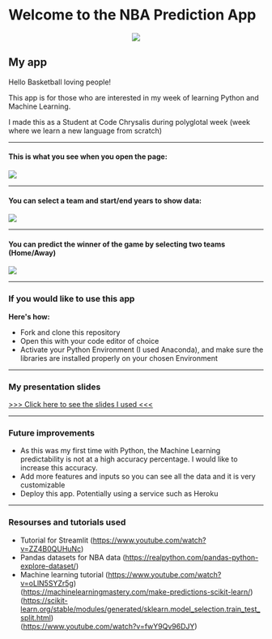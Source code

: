# Welcome to the NBA Prediction App 

<div align="center">
  <img src="https://cdn.nba.net/nba-drupal-prod/2017-08/Twitter-seo-image-NBA-logman.jpg" width="">
</div>

## My app

Hello Basketball loving people!

This app is for those who are interested in my week of learning Python and Machine Learning.

I made this as a Student at Code Chrysalis during polyglotal week (week where we learn a new language from scratch)

---

#### This is what you see when you open the page:

![](2020-08-27-17-42-53.png)

---

#### You can select a team and start/end years to show data:

![](2020-08-27-17-45-21.png)

---

#### You can predict the winner of the game by selecting two teams (Home/Away)

![](2020-08-27-17-47-59.png)

---

### If you would like to use this app

**Here's how:**

* Fork and clone this repository
* Open this with your code editor of choice
* Activate your Python Environment (I used Anaconda), and make sure the libraries are installed properly on your chosen Environment

---

### My presentation slides

[>>> Click here to see the slides I used <<<](
https://docs.google.com/presentation/d/e/2PACX-1vRXO3l_9rm6H4n9lo0Q0UoBhfDC-RfQb0ASpoTT0CBJX51o9KW8aZwrquzvn2lq2eSWcKi-1Q-G6SjP/pub?start=false&loop=false&delayms=3000)



---

### Future improvements

* As this was my first time with Python, the Machine Learning predictability is not at a high accuracy percentage. I would like to increase this accuracy.
* Add more features and inputs so you can see all the data and it is very customizable
* Deploy this app. Potentially using a service such as Heroku

---

### Resourses and tutorials used

* Tutorial for Streamlit (https://www.youtube.com/watch?v=ZZ4B0QUHuNc)
* Pandas datasets for NBA data (https://realpython.com/pandas-python-explore-dataset/)
* Machine learning tutorial (https://www.youtube.com/watch?v=oLlN5SYZr5g) <br> (https://machinelearningmastery.com/make-predictions-scikit-learn/) <br> (https://scikit-learn.org/stable/modules/generated/sklearn.model_selection.train_test_split.html) <br> (https://www.youtube.com/watch?v=fwY9Qv96DJY)